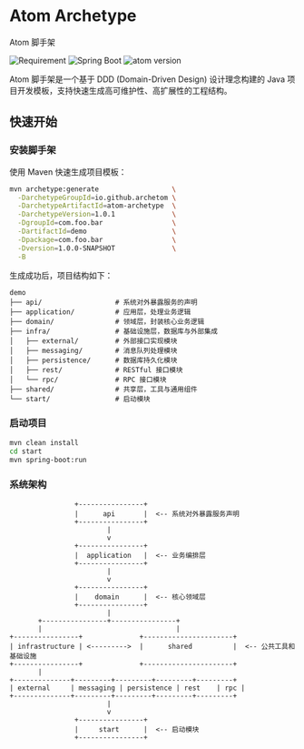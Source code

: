 # Atom Archetype

Atom 脚手架

![Requirement](https://img.shields.io/badge/JDK-17+-green.svg)
![Spring Boot](https://img.shields.io/badge/Spring_Boot-3.3.6-brightgreen.svg)
![atom version](https://img.shields.io/badge/Atom_Archetype-1.0.0-blue)

Atom 脚手架是一个基于 DDD (Domain-Driven Design) 设计理念构建的 Java 项目开发模板，支持快速生成高可维护性、高扩展性的工程结构。

## 快速开始
### 安装脚手架
使用 Maven 快速生成项目模板：

``` bash
mvn archetype:generate                  \
  -DarchetypeGroupId=io.github.archetom \
  -DarchetypeArtifactId=atom-archetype  \
  -DarchetypeVersion=1.0.1              \
  -DgroupId=com.foo.bar                 \
  -DartifactId=demo                     \
  -Dpackage=com.foo.bar                 \
  -Dversion=1.0.0-SNAPSHOT              \
  -B
```

生成成功后，项目结构如下：
```
demo
├── api/                  # 系统对外暴露服务的声明
├── application/          # 应用层，处理业务逻辑
├── domain/               # 领域层，封装核心业务逻辑
├── infra/                # 基础设施层，数据库与外部集成
│   ├── external/         # 外部接口实现模块
│   ├── messaging/        # 消息队列处理模块
│   ├── persistence/      # 数据库持久化模块
│   ├── rest/             # RESTful 接口模块
│   └── rpc/              # RPC 接口模块
├── shared/               # 共享层，工具与通用组件
└── start/                # 启动模块
```

### 启动项目
``` bash
mvn clean install
cd start
mvn spring-boot:run
```

### 系统架构

```
                +----------------+
                |      api       |  <-- 系统对外暴露服务声明
                +----------------+
                        |
                        v
                +----------------+
                |  application   |  <-- 业务编排层
                +----------------+
                        |
                        v
                +----------------+
                |    domain      |  <-- 核心领域层
                +----------------+
                        |
       +----------------+----------------+
       |                                 |
+----------------+              +----------------------+
| infrastructure | <--------->  |      shared          |  <-- 公共工具和基础设施
+----------------+              +----------------------+
       |
+--------------+---------+---------+---------+---------+
| external     | messaging | persistence | rest    | rpc |
+--------------+---------+---------+---------+---------+
                        |
                        v
                +----------------+
                |     start      |  <-- 启动模块
                +----------------+
```